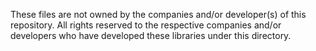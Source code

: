 These files are not owned by the companies and/or developer(s) of this repository.
All rights reserved to the respective companies and/or developers
who have developed these libraries under this directory.